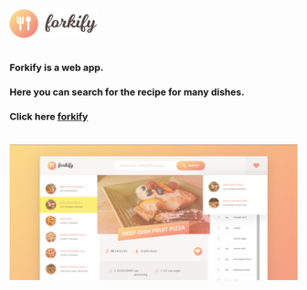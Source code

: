 <img src="dist/img/logo.png" height="50px">

#

### Forkify is a web app.

### Here you can search for the recipe for many dishes.

### Click here [forkify](https://ajayshah.tech/forkify/)

#

<img src="dist/img/forkify.png">
